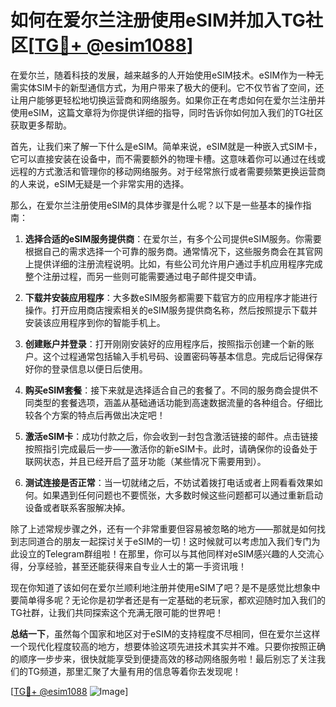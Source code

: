 # 如何在爱尔兰注册使用eSIM并加入TG社区[[TG💪+ @esim1088](https://t.me/s/esim1088)]

在爱尔兰，随着科技的发展，越来越多的人开始使用eSIM技术。eSIM作为一种无需实体SIM卡的新型通信方式，为用户带来了极大的便利。它不仅节省了空间，还让用户能够更轻松地切换运营商和网络服务。如果你正在考虑如何在爱尔兰注册并使用eSIM，这篇文章将为你提供详细的指导，同时告诉你如何加入我们的TG社区获取更多帮助。

首先，让我们来了解一下什么是eSIM。简单来说，eSIM就是一种嵌入式SIM卡，它可以直接安装在设备中，而不需要额外的物理卡槽。这意味着你可以通过在线或远程的方式激活和管理你的移动网络服务。对于经常旅行或者需要频繁更换运营商的人来说，eSIM无疑是一个非常实用的选择。

那么，在爱尔兰注册使用eSIM的具体步骤是什么呢？以下是一些基本的操作指南：

1. **选择合适的eSIM服务提供商**：在爱尔兰，有多个公司提供eSIM服务。你需要根据自己的需求选择一个可靠的服务商。通常情况下，这些服务商会在其官网上提供详细的注册流程说明。比如，有些公司允许用户通过手机应用程序完成整个注册过程，而另一些则可能需要通过电子邮件提交申请。

2. **下载并安装应用程序**：大多数eSIM服务都需要下载官方的应用程序才能进行操作。打开应用商店搜索相关的eSIM服务提供商名称，然后按照提示下载并安装该应用程序到你的智能手机上。

3. **创建账户并登录**：打开刚刚安装好的应用程序后，按照指示创建一个新的账户。这个过程通常包括输入手机号码、设置密码等基本信息。完成后记得保存好你的登录信息以便日后使用。

4. **购买eSIM套餐**：接下来就是选择适合自己的套餐了。不同的服务商会提供不同类型的套餐选项，涵盖从基础通话功能到高速数据流量的各种组合。仔细比较各个方案的特点后再做出决定吧！

5. **激活eSIM卡**：成功付款之后，你会收到一封包含激活链接的邮件。点击链接按照指引完成最后一步——激活你的新eSIM卡。此时，请确保你的设备处于联网状态，并且已经开启了蓝牙功能（某些情况下需要用到）。

6. **测试连接是否正常**：当一切就绪之后，不妨试着拨打电话或者上网看看效果如何。如果遇到任何问题也不要慌张，大多数时候这些问题都可以通过重新启动设备或者联系客服解决掉。

除了上述常规步骤之外，还有一个非常重要但容易被忽略的地方——那就是如何找到志同道合的朋友一起探讨关于eSIM的一切！这时候就可以考虑加入我们专门为此设立的Telegram群组啦！在那里，你可以与其他同样对eSIM感兴趣的人交流心得，分享经验，甚至还能获得来自专业人士的第一手资讯哦！

现在你知道了该如何在爱尔兰顺利地注册并使用eSIM了吧？是不是感觉比想象中要简单得多呢？无论你是初学者还是有一定基础的老玩家，都欢迎随时加入我们的TG社群，让我们共同探索这个充满无限可能的世界吧！

**总结一下**，虽然每个国家和地区对于eSIM的支持程度不尽相同，但在爱尔兰这样一个现代化程度较高的地方，想要体验这项先进技术其实并不难。只要你按照正确的顺序一步步来，很快就能享受到便捷高效的移动网络服务啦！最后别忘了关注我们的TG频道，那里汇聚了大量有用的信息等着你去发现呢！

[[TG💪+ @esim1088](https://t.me/s/esim1088) ![Image](https://i.postimg.cc/4NQfJmqS/Snipaste-2025-05-13-00-14-12.png)]